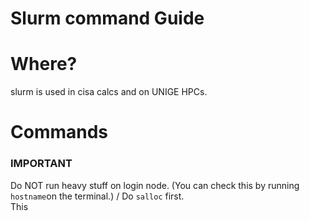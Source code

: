 # Slurm  command Guide

 # Where? 
 slurm is used in cisa calcs and on UNIGE HPCs. 

 # Commands 
 ### IMPORTANT 
 Do NOT run heavy stuff on login node. (You can check this by running `hostname`on the terminal.) /
 Do `salloc` first.\
 This  